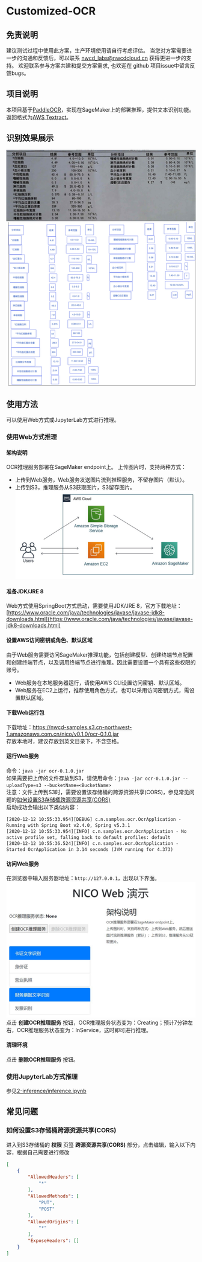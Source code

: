 # Customized-OCR

## 免责说明
建议测试过程中使用此方案，生产环境使用请自行考虑评估。
当您对方案需要进一步的沟通和反馈后，可以联系 nwcd_labs@nwcdcloud.cn 获得更进一步的支持。
欢迎联系参与方案共建和提交方案需求, 也欢迎在 github 项目issue中留言反馈bugs。

## 项目说明
本项目基于[PaddleOCR](https://github.com/PaddlePaddle/PaddleOCR)，实现在SageMaker上的部署推理，提供文本识别功能。  
返回格式为[AWS Textract](https://docs.aws.amazon.com/textract/latest/dg/what-is.html)。

## 识别效果展示
![](image/10.jpg)
![](image/10_predictor.jpg)

## 使用方法
可以使用Web方式或JupyterLab方式进行推理。
### 使用Web方式推理
#### 架构说明
OCR推理服务部署在SageMaker endpoint上。
上传图片时，支持两种方式：
- 上传到Web服务，Web服务发送图片流到推理服务，不留存图片（默认）。
- 上传到S3，推理服务从S3获取图片，S3留存图片。
![架构图](image/web-architecture.jpg)
#### 准备JDK/JRE 8
Web方式使用SpringBoot方式启动，需要使用JDK/JRE 8，官方下载地址：[https://www.oracle.com/java/technologies/javase/javase-jdk8-downloads.html](https://www.oracle.com/java/technologies/javase/javase-jdk8-downloads.html)  
#### 设置AWS访问密钥或角色、默认区域
由于Web服务需要访问SageMaker推理功能，包括创建模型、创建终端节点配置和创建终端节点，以及调用终端节点进行推理。因此需要设置一个具有这些权限的账号。  
- Web服务在本地服务器运行，请使用AWS CLI设置访问密钥、默认区域。
- Web服务在EC2上运行，推荐使用角色方式，也可以采用访问密钥方式，需设置默认区域。
#### 下载Web运行包
下载地址：https://nwcd-samples.s3.cn-northwest-1.amazonaws.com.cn/nico/v0.1.0/ocr-0.1.0.jar  
存放本地时，建议存放到英文目录下，不含空格。
#### 运行Web服务
命令：`java -jar ocr-0.1.0.jar`  
如果需要把上传的文件存放到S3，请使用命令：`java -jar ocr-0.1.0.jar --uploadType=s3 --bucketName=<BucketName>`  
注意：文件上传到S3时，需要设置该存储桶的跨源资源共享(CORS)，参见常见问题的[如何设置S3存储桶跨源资源共享(CORS)](#如何设置S3存储桶跨源资源共享(CORS))  
启动成功会输出以下类似内容：
```
[2020-12-12 10:55:33.954][DEBUG] c.n.samples.ocr.OcrApplication - Running with Spring Boot v2.4.0, Spring v5.3.1
[2020-12-12 10:55:33.954][INFO] c.n.samples.ocr.OcrApplication - No active profile set, falling back to default profiles: default
[2020-12-12 10:55:36.524][INFO] c.n.samples.ocr.OcrApplication - Started OcrApplication in 3.14 seconds (JVM running for 4.373)
```
#### 访问Web服务
在浏览器中输入服务器地址：`http://127.0.0.1`，出现以下界面。
![](image/web-index.jpg)
点击 **创建OCR推理服务** 按钮，OCR推理服务状态变为：Creating；预计7分钟左右，OCR推理服务状态变为：InService，这时即可进行推理。
#### 清理环境
点击 **删除OCR推理服务** 按钮。  
### 使用JupyterLab方式推理
参见[2-inference/inference.ipynb](2-inference/inference.ipynb)

## 常见问题
### 如何设置S3存储桶跨源资源共享(CORS)
进入到S3存储桶的 **权限** 页签 **跨源资源共享(CORS)** 部分，点击编辑，输入以下内容，根据自己需要进行修改
```json
[
    {
        "AllowedHeaders": [
            "*"
        ],
        "AllowedMethods": [
            "PUT",
            "POST"
        ],
        "AllowedOrigins": [
            "*"
        ],
        "ExposeHeaders": []
    }
]
```
